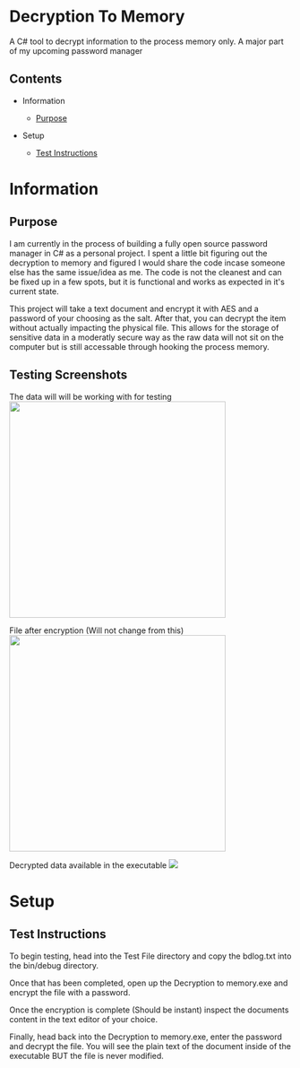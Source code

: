 # Decryption To Memory
A C# tool to decrypt information to the process memory only. A major part of my upcoming password manager

## Contents
- Information
    * [Purpose](#purpose)

- Setup
    * [Test Instructions](#test-instructions)
    
# Information

## Purpose

I am currently in the process of building a fully open source password manager in C# as a personal project. I spent a little bit figuring out the decryption to memory and figured I would share the code incase someone else has the same issue/idea as me. The code is not the cleanest and can be fixed up in a few spots, but it is functional and works as expected in it's current state.

This project will take a text document and encrypt it with AES and a password of your choosing as the salt. After that, you can decrypt the item without actually impacting the physical file. This allows for the storage of sensitive data in a moderatly secure way as the raw data will not sit on the computer but is still accessable through hooking the process memory.

## Testing Screenshots

The data will will be working with for testing
<img src="https://i.imgur.com/GcLpZXP.png" height="386">

File after encryption (Will not change from this)
<img src="https://i.imgur.com/1zfcGYN.png" height="386">

Decrypted data available in the executable
<img src="https://i.imgur.com/66Cmjmp.png">

# Setup

## Test Instructions
To begin testing, head into the Test File directory and copy the bdlog.txt into the bin/debug directory.

Once that has been completed, open up the Decryption to memory.exe and encrypt the file with a password.

Once the encryption is complete (Should be instant) inspect the documents content in the text editor of your choice.

Finally, head back into the Decryption to memory.exe, enter the password and decrypt the file. You will see the plain text of the document inside of the executable BUT the file is never modified.
